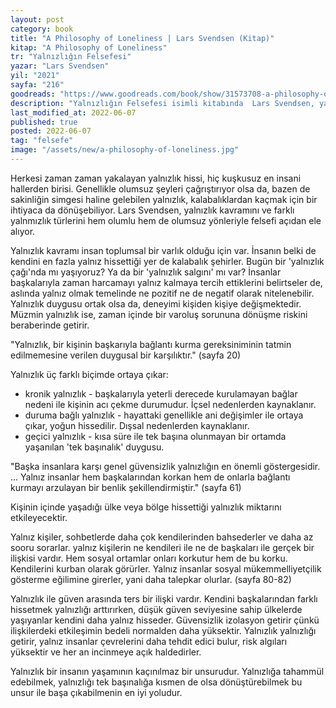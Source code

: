 ```yaml
---
layout: post
category: book
title: "A Philosophy of Loneliness | Lars Svendsen (Kitap)"
kitap: "A Philosophy of Loneliness"
tr: "Yalnızlığın Felsefesi"
yazar: "Lars Svendsen"
yil: "2021"
sayfa: "216"
goodreads: "https://www.goodreads.com/book/show/31573708-a-philosophy-of-loneliness"
description: "Yalnızlığın Felsefesi isimli kitabında  Lars Svendsen, yalnızlık kavramını hem olumlu hem de olumsuz yönleriyle felsefi açıdan ele alıyor."
last_modified_at: 2022-06-07
published: true
posted: 2022-06-07
tag: "felsefe"
image: "/assets/new/a-philosophy-of-loneliness.jpg"
---
```


Herkesi zaman zaman yakalayan yalnızlık hissi, hiç kuşkusuz en insani hallerden birisi. Genellikle olumsuz şeyleri çağrıştırıyor olsa da, bazen de sakinliğin simgesi haline gelebilen yalnızlık, kalabalıklardan kaçmak için bir ihtiyaca da dönüşebiliyor. Lars Svendsen, yalnızlık kavramını ve farklı yalnmızlık türlerini hem olumlu hem de olumsuz yönleriyle felsefi açıdan ele alıyor. 

Yalnızlık kavramı insan toplumsal bir varlık olduğu için var. İnsanın belki de kendini en fazla yalnız hissettiği yer de kalabalık şehirler. Bugün bir 'yalnızlık çağı'nda mı yaşıyoruz? Ya da bir 'yalnızlık salgını' mı var? İnsanlar başkalarıyla zaman harcamayı yalnız kalmaya tercih ettiklerini belirtseler de, aslında yalnız olmak temelinde ne pozitif ne de negatif olarak nitelenebilir. Yalnızlık duygusu ortak olsa da, deneyimi kişiden kişiye değişmektedir. Müzmin yalnızlık ise, zaman içinde bir varoluş sorununa dönüşme riskini beraberinde getirir. 

"Yalnızlık, bir kişinin başkarıyla bağlantı kurma gereksiniminin tatmin edilmemesine verilen duygusal bir karşılıktır." (sayfa 20)

Yalnızlık üç farklı biçimde ortaya çıkar:
- kronik yalnızlık - başkalarıyla yeterli derecede kurulamayan bağlar nedeni ile kişinin acı çekme durumudur. İçsel nedenlerden kaynaklanır.
- duruma bağlı yalnızlık - hayattaki genellikle ani değişimler ile ortaya çıkar, yoğun hissedilir. Dışsal nedenlerden kaynaklanır.
- geçici yalnızlık - kısa süre ile tek başına olunmayan bir ortamda yaşanılan 'tek başınalık' duygusu. 

"Başka insanlara karşı genel güvensizlik yalnızlığın en önemli göstergesidir. ... Yalnız insanlar hem başkalarından korkan hem de onlarla bağlantı kurmayı arzulayan bir benlik şekillendirmiştir." (sayfa 61)

Kişinin içinde yaşadığı ülke veya bölge hissettiği yalnızlık miktarını etkileyecektir. 

Yalnız kişiler, sohbetlerde daha çok kendilerinden bahsederler ve daha az sooru sorarlar. yalnız kişilerin ne kendileri ile ne de başkaları ile gerçek bir ilişkisi vardır. Hem sosyal ortamlar onları korkutur hem de bu korku. Kendilerini kurban olarak görürler. Yalnız insanlar sosyal mükemmelliyetçilik gösterme eğilimine girerler, yani daha talepkar olurlar. (sayfa 80-82)

Yalnızlık ile güven arasında ters bir ilişki vardır. Kendini başkalarından farklı hissetmek yalnızlığı arttırırken, düşük güven seviyesine sahip ülkelerde yaşıyanlar kendini daha yalnız hisseder. Güvensizlik izolasyon getirir çünkü ilişkilerdeki etkileşimin bedeli normalden daha yüksektir. Yalnızlık yalnızlığı getirir, yalnız insanlar çevrelerini daha tehdit edici bulur, risk algıları yüksektir ve her an incinmeye açık haldedirler.

Yalnızlık bir insanın yaşamının kaçınılmaz bir unsurudur. Yalnızlığa tahammül edebilmek, yalnızlığı tek başınalığa kısmen de olsa dönüştürebilmek bu unsur ile başa çıkabilmenin en iyi yoludur.
